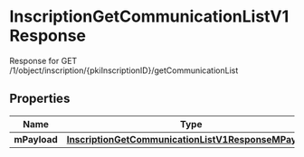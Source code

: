 

# InscriptionGetCommunicationListV1Response

Response for GET /1/object/inscription/{pkiInscriptionID}/getCommunicationList

## Properties

| Name | Type | Description | Notes |
|------------ | ------------- | ------------- | -------------|
|**mPayload** | [**InscriptionGetCommunicationListV1ResponseMPayload**](InscriptionGetCommunicationListV1ResponseMPayload.md) |  |  |




